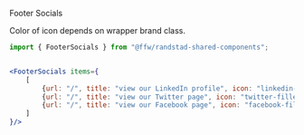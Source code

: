 Footer Socials

Color of icon depends on wrapper brand class.

```jsx
import { FooterSocials } from "@ffw/randstad-shared-components";


<FooterSocials items={
    [
        {url: "/", title: "view our LinkedIn profile", icon: "linkedin-filled-30"},
        {url: "/", title: "view our Twitter page", icon: "twitter-filled-30"},
        {url: "/", title: "view our Facebook page", icon: "facebook-filled-30"},
    ]
}/>
```
